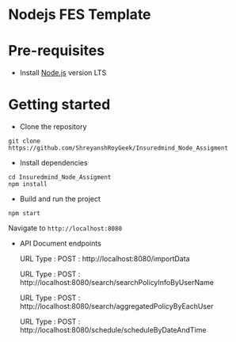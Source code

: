 # Nodejs FES Template



# Pre-requisites
- Install [Node.js](https://nodejs.org/en/) version LTS


# Getting started
- Clone the repository
```
git clone  https://github.com/ShreyanshRoyGeek/Insuredmind_Node_Assigment
```
- Install dependencies
```
cd Insuredmind_Node_Assigment
npm install
```
- Build and run the project
```
npm start
```
  Navigate to `http://localhost:8080`

- API Document endpoints

  URL Type : POST : http://localhost:8080/importData

  URL Type : POST : http://localhost:8080/search/searchPolicyInfoByUserName

  URL Type : POST : http://localhost:8080/search/aggregatedPolicyByEachUser

  URL Type : POST : http://localhost:8080/schedule/scheduleByDateAndTime









